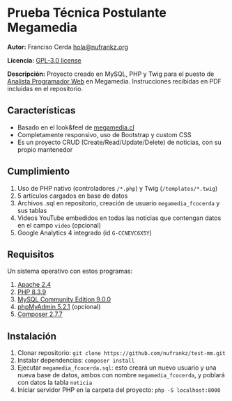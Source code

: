 # Prueba Técnica Postulante Megamedia

**Autor:** Franciso Cerda <hola@nufrankz.org>

**Licencia:** [GPL-3.0 license](https://github.com/nufrankz/test-mm?tab=GPL-3.0-1-ov-file#readme)

**Descripción:** Proyecto creado en MySQL, PHP y Twig para el puesto de [Analista Programador Web](https://mega.trabajando.cl/empleos/ofertas/5719355/Analista-Programador---WEB.html) en Megamedia. Instrucciones recibidas en PDF incluídas en el repositorio.

## Características 

- Basado en el look&feel de [megamedia.cl](https://megamedia.cl/)
- Completamente responsivo, uso de Bootstrap y custom CSS
- Es un proyecto CRUD (Create/Read/Update/Delete) de noticias, con su propio mantenedor

## Cumplimiento

1. Uso de PHP nativo (controladores `/*.php`) y Twig (`/templates/*.twig`)
2. 5 artículos cargados en base de datos
3. Archivos .sql en repositorio, creación de usuario `megamedia_fcocerda` y sus tablas
4. Videos YouTube embedidos en todas las noticias que contengan datos en el campo `video` (opcional)
5. Google Analytics 4 integrado (id `G-CCNEVC6X5Y`)

## Requisitos

Un sistema operativo con estos programas:
1. [Apache 2.4](https://www.apachelounge.com/download/)
2. [PHP 8.3.9](https://php.net)
3. [MySQL Community Edition 9.0.0](https://www.mysql.com/products/community/)
4. [phpMyAdmin 5.2.1](https://www.phpmyadmin.net/) (opcional)
5. [Composer 2.7.7](https://getcomposer.org/download/)

## Instalación

1. Clonar repositorio: `git clone https://github.com/nufrankz/test-mm.git`
2. Instalar dependencias: `composer install`
3. Ejecutar `megamedia_fcocerda.sql`: esto creará un nuevo usuario y una nueva base de datos, ambos con nombre `megamedia_fcocerda`, y poblará con datos la tabla `noticia`
4. Iniciar servidor PHP en la carpeta del proyecto: `php -S localhost:8000`